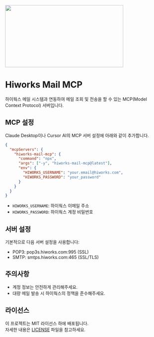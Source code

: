<a href="https://glama.ai/mcp/servers/@beylessai/hiworks-mcp">
  <img width="380" height="200" src="https://glama.ai/mcp/servers/@beylessai/hiworks-mcp/badge" />
</a>

# Hiworks Mail MCP

하이웍스 메일 시스템과 연동하여 메일 조회 및 전송을 할 수 있는 MCP(Model Context Protocol) 서버입니다.

## MCP 설정

Claude Desktop이나 Cursor AI의 MCP 서버 설정에 아래와 같이 추가합니다.

```json
{
  "mcpServers": {
    "hiworks-mail-mcp": {
      "command": "npx",
      "args": ["-y", "hiworks-mail-mcp@latest"],
      "env": {
        "HIWORKS_USERNAME": "your.email@hiworks.com",
        "HIWORKS_PASSWORD": "your_password"
      }
    }
  }
}
```

- `HIWORKS_USERNAME`: 하이웍스 이메일 주소
- `HIWORKS_PASSWORD`: 하이웍스 계정 비밀번호

## 서버 설정

기본적으로 다음 서버 설정을 사용합니다:

- POP3: pop3s.hiworks.com:995 (SSL)
- SMTP: smtps.hiworks.com:465 (SSL/TLS)

## 주의사항

- 계정 정보는 안전하게 관리해주세요.
- 대량 메일 발송 시 하이웍스의 정책을 준수해주세요.

## 라이선스

이 프로젝트는 MIT 라이선스 하에 배포됩니다.  
자세한 내용은 [LICENSE](./LICENSE) 파일을 참고하세요.
